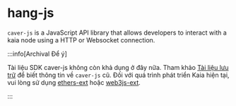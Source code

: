 # hang-js

`caver-js` is a JavaScript API library that allows developers to interact with a kaia node using a HTTP or Websocket connection.

:::info[Archival Để ý]

Tài liệu SDK caver-js không còn khả dụng ở đây nữa. Tham khảo [Tài liệu lưu trữ](https://docs.klaytn.foundation/docs/references/sdk/caver-js/) để biết thông tin về `caver-js` cũ. Đối với quá trình phát triển Kaia hiện tại, vui lòng sử dụng [ethers-ext](../ethers-ext/getting-started.md) hoặc [web3js-ext](../web3js-ext/getting-started.md).

:::